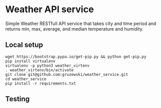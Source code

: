 # Weather API service

Simple Weather RESTfull API service that takes city and time period and returns min, max, average, and median temperature
and humidity.

## Local setup

  ```
  wget https://bootstrap.pypa.io/get-pip.py && python get-pip.py
  pip install virtualenv
  virtualenv -p python3 weather_virtenv
  . weather_virtenv/bin/activate
  git clone git@github.com:gruzewski/weather_service.git
  cd weather_service
  pip install -r requirements.txt
  ```

## Testing